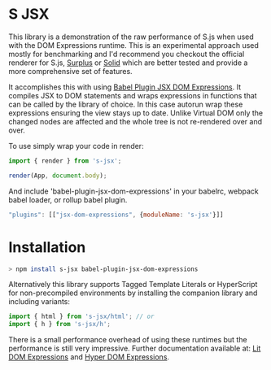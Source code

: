 # S JSX

This library is a demonstration of the raw performance of S.js when used with the DOM Expressions runtime. This is an experimental approach used mostly for benchmarking and I'd recommend you checkout the official renderer for S.js, [Surplus](https://github.com/adamhaile/surplus) or [Solid](https://github.com/ryansolid/solid) which are better tested and provide a more comprehensive set of features.

It accomplishes this with using [Babel Plugin JSX DOM Expressions](https://github.com/ryansolid/babel-plugin-jsx-dom-expressions). It compiles JSX to DOM statements and wraps expressions in functions that can be called by the library of choice. In this case autorun wrap these expressions ensuring the view stays up to date. Unlike Virtual DOM only the changed nodes are affected and the whole tree is not re-rendered over and over.

To use simply wrap your code in render:

```js
import { render } from 's-jsx';

render(App, document.body);
```

And include 'babel-plugin-jsx-dom-expressions' in your babelrc, webpack babel loader, or rollup babel plugin.

```js
"plugins": [["jsx-dom-expressions", {moduleName: 's-jsx'}]]
```

# Installation

```sh
> npm install s-jsx babel-plugin-jsx-dom-expressions
```

Alternatively this library supports Tagged Template Literals or HyperScript for non-precompiled environments by installing the companion library and including variants:
```js
import { html } from 's-jsx/html'; // or
import { h } from 's-jsx/h';
```
There is a small performance overhead of using these runtimes but the performance is still very impressive. Further documentation available at: [Lit DOM Expressions](https://github.com/ryansolid/lit-dom-expressions) and [Hyper DOM Expressions](https://github.com/ryansolid/hyper-dom-expressions).

